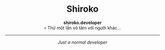 <h1 align="center">Shiroko</h1>

<p align="center">
  <b>shiroko.developer</b> <br>
  💀 Thử một lần vô tâm với người khác... <br>
</p>

---

<p align="center">
  <i>Just a normal developer</i>
</p>

<!---
Coconut9D/Coconut9D is a ✨ special ✨ repository because its `README.md` (this file) appears on your GitHub profile.
You can click the Preview link to take a look at your changes.
--->

